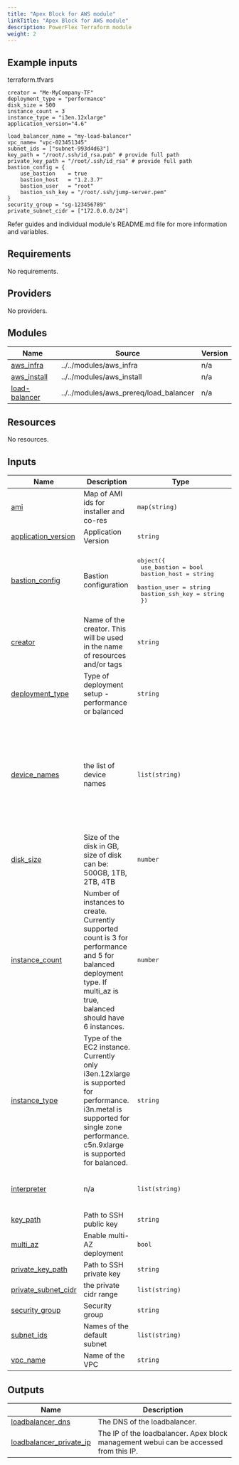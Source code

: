 ```yaml
---
title: "Apex Block for AWS module"
linkTitle: "Apex Block for AWS module"
description: PowerFlex Terraform module
weight: 2
---
```

<!--
Copyright (c) 2024 Dell Inc., or its subsidiaries. All Rights Reserved.

Licensed under the Mozilla Public License Version 2.0 (the "License");
you may not use this file except in compliance with the License.
You may obtain a copy of the License at

    http://mozilla.org/MPL/2.0/


Unless required by applicable law or agreed to in writing, software
distributed under the License is distributed on an "AS IS" BASIS,
WITHOUT WARRANTIES OR CONDITIONS OF ANY KIND, either express or implied.
See the License for the specific language governing permissions and
limitations under the License.
-->
## Example inputs

terraform.tfvars
```hcl
creator = "Me-MyCompany-TF"
deployment_type = "performance"
disk_size = 500
instance_count = 3
instance_type = "i3en.12xlarge"
application_version="4.6"

load_balancer_name = "my-load-balancer"
vpc_name= "vpc-023451345"
subnet_ids = ["subnet-993d4d63"]
key_path = "/root/.ssh/id_rsa.pub" # provide full path
private_key_path = "/root/.ssh/id_rsa" # provide full path
bastion_config = {
    use_bastion    = true
    bastion_host   = "1.2.3.7"
    bastion_user   = "root"
    bastion_ssh_key = "/root/.ssh/jump-server.pem"
}
security_group = "sg-123456789"
private_subnet_cidr = ["172.0.0.0/24"]
```

Refer guides and individual module's README.md file for more information and variables.
<!-- BEGIN_TF_DOCS -->
## Requirements

No requirements.

## Providers

No providers.

## Modules

| Name | Source | Version |
|------|--------|---------|
| <a name="module_aws_infra"></a> [aws\_infra](#module\_aws\_infra) | ../../modules/aws_infra | n/a |
| <a name="module_aws_install"></a> [aws\_install](#module\_aws\_install) | ../../modules/aws_install | n/a |
| <a name="module_load-balancer"></a> [load-balancer](#module\_load-balancer) | ../../modules/aws_prereq/load_balancer | n/a |

## Resources

No resources.

## Inputs

| Name | Description | Type | Default | Required |
|------|-------------|------|---------|:--------:|
| <a name="input_ami"></a> [ami](#input\_ami) | Map of AMI ids for installer and co-res | `map(string)` | `{}` | no |
| <a name="input_application_version"></a> [application\_version](#input\_application\_version) | Application Version | `string` | `"4.6"` | no |
| <a name="input_bastion_config"></a> [bastion\_config](#input\_bastion\_config) | Bastion configuration | <pre>object({<br>    use_bastion    = bool<br>    bastion_host   = string<br>    bastion_user   = string<br>    bastion_ssh_key = string<br>  })</pre> | <pre>{<br>  "bastion_host": null,<br>  "bastion_ssh_key": "~/.ssh/id_rsa.pem",<br>  "bastion_user": "root",<br>  "use_bastion": false<br>}</pre> | no |
| <a name="input_creator"></a> [creator](#input\_creator) | Name of the creator. This will be used in the name of resources and/or tags | `string` | `"Dell"` | no |
| <a name="input_deployment_type"></a> [deployment\_type](#input\_deployment\_type) | Type of deployment setup - performance or balanced | `string` | `"performance"` | no |
| <a name="input_device_names"></a> [device\_names](#input\_device\_names) | the list of device names | `list(string)` | <pre>[<br>  "sdf",<br>  "sdg",<br>  "sdh",<br>  "sdi",<br>  "sdj",<br>  "sdk",<br>  "sdl",<br>  "sdm",<br>  "sdn",<br>  "sdo",<br>  "sdp"<br>]</pre> | no |
| <a name="input_disk_size"></a> [disk\_size](#input\_disk\_size) | Size of the disk in GB, size of disk can be: 500GB, 1TB, 2TB, 4TB | `number` | `500` | no |
| <a name="input_instance_count"></a> [instance\_count](#input\_instance\_count) | Number of instances to create. Currently supported count is 3 for performance and 5 for balanced deployment type. If multi\_az is true, balanced should have 6 instances. | `number` | `3` | no |
| <a name="input_instance_type"></a> [instance\_type](#input\_instance\_type) | Type of the EC2 instance. Currently only i3en.12xlarge is supported for performance. i3n.metal is supported for single zone performance. c5n.9xlarge is supported for balanced. | `string` | `"i3en.12xlarge"` | no |
| <a name="input_interpreter"></a> [interpreter](#input\_interpreter) | n/a | `list(string)` | <pre>[<br>  "/bin/bash",<br>  "-c"<br>]</pre> | no |
| <a name="input_key_path"></a> [key\_path](#input\_key\_path) | Path to SSH public key | `string` | `"~/.ssh/id_rsa.pub"` | no |
| <a name="input_multi_az"></a> [multi\_az](#input\_multi\_az) | Enable multi-AZ deployment | `bool` | `false` | no |
| <a name="input_private_key_path"></a> [private\_key\_path](#input\_private\_key\_path) | Path to SSH private key | `string` | `"~/.ssh/id_rsa"` | no |
| <a name="input_private_subnet_cidr"></a> [private\_subnet\_cidr](#input\_private\_subnet\_cidr) | the private cidr range | `list(string)` | n/a | yes |
| <a name="input_security_group"></a> [security\_group](#input\_security\_group) | Security group | `string` | n/a | yes |
| <a name="input_subnet_ids"></a> [subnet\_ids](#input\_subnet\_ids) | Names of the default subnet | `list(string)` | n/a | yes |
| <a name="input_vpc_name"></a> [vpc\_name](#input\_vpc\_name) | Name of the VPC | `string` | n/a | yes |

## Outputs

| Name | Description |
|------|-------------|
| <a name="output_loadbalancer_dns"></a> [loadbalancer\_dns](#output\_loadbalancer\_dns) | The DNS of the loadbalancer. |
| <a name="output_loadbalancer_private_ip"></a> [loadbalancer\_private\_ip](#output\_loadbalancer\_private\_ip) | The IP of the loadbalancer. Apex block management webui can be accessed from this IP. |
<!-- END_TF_DOCS -->